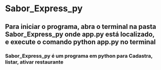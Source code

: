 # Sabor_Express_py
## Para iniciar o programa, abra o terminal na pasta Sabor_Express_py onde app.py está localizado, e execute o comando python app.py no terminal
### Sabor_Express_py é um programa em python para Cadastra, listar, ativar restaurante
 
